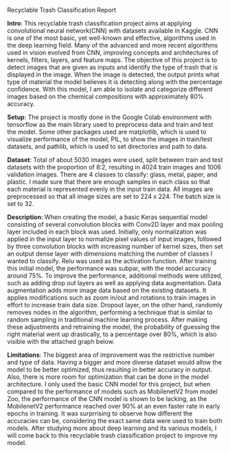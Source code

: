 Recyclable Trash Classification Report

**Intro**:
This recyclable trash classification project aims at applying convolutional neural network(CNN) with datasets available in Kaggle. CNN is one of the most basic, yet well-known and effective, algorithms used in the deep learning field. Many of the advanced and more recent algorithms used in vision evolved from CNN, improving concepts and architectures of kernels, filters, layers, and feature maps.  The objective of this project is to detect images that are given as inputs and identify the type of trash that is displayed in the image. When the image is detected, the output prints what type of material the model believes it is detecting along with the percentage confidence. With this model, I am able to isolate and categorize different images based on the chemical compositions with approximately 80% accuracy. 

**Setup**:
The project is mostly done in the Google Colab environment with tensorflow as the main library used to preprocess data and train and test the model. Some other packages used are matplotlib, which is used to visualize performance of the model, PIL, to show the images in train/test datasets, and pathlib, which is used to set directories and path to data. 

**Dataset**:
Total of about 5030 images were used, split between train and test datasets with the proportion of 8:2, resulting in 4024 train images and 1006 validation images. There are 4 classes to classify: glass, metal, paper, and plastic. I made sure that there are enough samples in each class so that each material is represented evenly in the input train data. All images are preprocessed so that all image sizes are set to 224 x 224. The batch size is set to 32.

**Description**:
When creating the model, a basic Keras sequential model consisting of several convolution blocks with Conv2D layer and max pooling layer included in each block was used. 
Initially, only normalization was applied in the input layer to normalize pixel values of input images, followed by three convolution blocks with increasing number of kernel sizes, then set an output dense layer with dimensions matching the number of classes I wanted to classify. Relu was used as the activation function. After training this initial model, the performance was subpar, with the model accuracy around 75%. 
To improve the performance, additional methods were utilized, such as adding drop out layers as well as applying data augmentation. Data augmentation adds more image data based on the existing datasets. It applies modifications such as zoom in/out and rotations to train images in effort to increase train data size. Dropout layer, on the other hand, randomly removes nodes in the algorithm, performing a technique that is similar to random sampling in traditional machine learning process. After making these adjustments and retraining the model, the probability of guessing the right material went up drastically, to a percentage over 80%, which is also visible with the attached graph below. 

**Limitations**:
The biggest area of improvement was the restrictive number and type of data. Having a bigger and more diverse dataset would allow the model to be better optimized, thus resulting in better accuracy in output. Also, there is more room for optimization that can be done in the model architecture. I only used the basic CNN model for this project, but when compared to the performance of models such as MobilenetV2 from model Zoo, the performance of the CNN model is shown to be lacking, as the MobilenetV2 performance reached over 90% at an even faster rate in early epochs in training. It was surprrising to observe how different the accuracies can be, considering the exact same data were used to train both models. After studying more about deep learning and its various models, I will come back to this recyclable trash classification project to improve my model.

